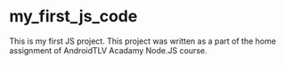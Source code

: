 # my_first_js_code
This is my first JS project. This project was written as a part of the home assignment of AndroidTLV Acadamy Node.JS course.
